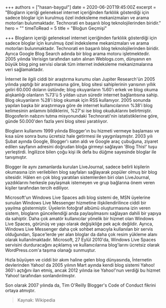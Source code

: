 +++
authors = ["hasan-baygul"]
date = 2020-06-20T19:45:00Z
excerpt = "Blogların içeriği geleneksel internet içeriğinden farklılık gösterdiği için sadece bloglar için kurulmuş özel indeksleme mekanizmaları ve arama motorları bulunmaktadır. Technorati en başarılı blog teknolojilerinden biridir."
hero = ""
timeToRead = 5
title = "Bloğun Geçmişi"

+++
Blogların içeriği geleneksel internet içeriğinden farklılık gösterdiği için sadece bloglar için kurulmuş özel indeksleme mekanizmaları ve arama motorları bulunmaktadır. Technorati en başarılı blog teknolojilerinden biridir. Ayrıca Google Blog Search adında bir blog arama motoru işletmektedir. 2005 yılında Verisign tarafından satın alınan Weblogs.com, dünyanın en büyük blog ping servisi olarak tüm internet indeksleme mekanizmalarına veri sağlamaktadır.

İnternet ile ilgili ciddi bir araştırma kurumu olan Jupiter Research'ün 2005 yılında yaptığı bir araştırmasına göre, blog sitesi sahiplerinin yarısının yıllık geliri 60.000 doların üstünde; blog okuyanların %60'ı erkek ve blog okuma alışkanlığı olanların %73'ü 5 yıldan uzun süredir internet bağlantısına sahip. Blog okuyanların %28'i blog okumak için RSS kullanıyor. 2005 sonunda yapılan başka bir araştırmaya göre de internet kullanıcılarının %38'i blog kelimesinin anlamını bildiklerini, %27'si ise blog okuduklarını belirtmiştir. Blogosferin nabzını tutma misyonundaki Technorati'nin istatistiklerine göre, günde 50.000'den fazla yeni blog sitesi yaratılıyor.

Blogların kullanımı 1999 yılında Blogger'ın bu hizmeti vermeye başlaması ve kısa süre sonra bunu ücretsiz hale getirmesi ile yaygınlaşmıştır. 2003 yılı Şubat ayında Google, Blogger'ı satın aldı ve Google araç çubuğuna, ziyaret edilen sayfanın adresini doğrudan bloğa girmeyi sağlayan 'Blog This!' tuşu yerleştirdi. İngilizce bilen çoğu kişi ilk defa bu düğme sayesinde bloglar ile tanışmıştır.

Blogger ile aynı zamanlarda kurulan LiveJournal, sadece belirli kişilerin okumasına izin verilebilen blog sayfaları sağlayarak popüler olmuş bir blog sitesidir. Hâlen en çok blog yaratılan sistemlerden biri olan LiveJournal, yazdıklarını herkesle paylaşmak istemeyen ve grup bağlarına önem veren kişiler tarafından tercih ediliyor.

Microsoft'un Windows Live Spaces adlı blog sistemi de, MSN üyelerine sunulan Windows Live Messenger hizmetine ilişkilendirilince ciddi bir yayılma göstermiştir. Üyelerin fotoğraf albümü oluşturmasına izin veren sistem, blogların güncellendiği anda paylaşılmasını sağlayan dahili bir yapıya da sahiptir. Daha çok amatör kullanıcılar yönelik bir hizmet olan Windows Live Spaces, görünüş ve yapı olarak değişikliğe pek açık değildir. Ayrıca, Windows Live Messenger daha çok sohbet amacıyla kullanılan bir servis olduğundan, Space'lerde yer alan bloglar da daha çok resim yükleme alanı olarak kullanılmaktadır. Microsoft, 27 Eylül 2010'da, Windows Live Spaces servisini durduracağını açıklamış ve kullanıcılarına blog'larını ücretsiz olarak WordPress.com'a taşıma olanağı sunmuştur.

Hızla büyüyen ve ciddi bir akım haline gelen blog dünyasında, İnternetin devlerinden Yahoo! da 2005 yılının Mart ayında kendi blog sistemi Yahoo! 360'ı açtığını ilan etmiş, ancak 2012 yılında ise Yahoo!'nun verdiği bu hizmet Yahoo! tarafından sonlandırılmıştır.

Son olarak 2007 yılında da, Tim O'Reilly Blogger's Code of Conduct fikrini ortaya atmıştır.

> Kaynak: Wikipedia